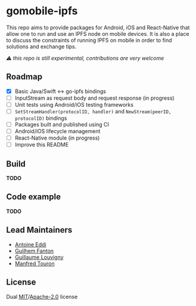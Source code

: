 # gomobile-ipfs

This repo aims to provide packages for Android, iOS and React-Native that allow one to run and use an IPFS node on mobile devices. It is also a place to discuss the constraints of running IPFS on mobile in order to find solutions and exchange tips.

_:warning: this repo is still experimental, contributions are very welcome_

## Roadmap

- [x] Basic Java/Swift <-> go-ipfs bindings
- [ ] InputStream as request body and request response (in progress)
- [ ] Unit tests using Android/iOS testing frameworks
- [ ] `SetStreamHandler(protocolID, handler)` and `NewStream(peerID, protocolID)` bindings
- [ ] Packages built and published using CI
- [ ] Android/iOS lifecycle management
- [ ] React-Native module (in progress)
- [ ] Improve this README

## Build

**TODO**

## Code example

**TODO**

## Lead Maintainers

* [Antoine Eddi](https://github.com/aeddi)
* [Guilhem Fanton](https://github.com/gfanton)
* [Guillaume Louvigny](https://github.com/glouvigny)
* [Manfred Touron](https://github.com/moul)

## License

Dual [MIT](./LICENSE-MIT)/[Apache-2.0](./LICENSE-APACHE) license
